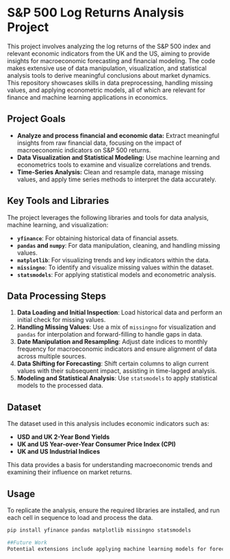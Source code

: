 # S&P 500 Log Returns Analysis Project

This project involves analyzing the log returns of the S&P 500 index and relevant economic indicators from the UK and the US, aiming to provide insights for macroeconomic forecasting and financial modeling. The code makes extensive use of data manipulation, visualization, and statistical analysis tools to derive meaningful conclusions about market dynamics. This repository showcases skills in data preprocessing, handling missing values, and applying econometric models, all of which are relevant for finance and machine learning applications in economics.

## Project Goals
- **Analyze and process financial and economic data:** Extract meaningful insights from raw financial data, focusing on the impact of macroeconomic indicators on S&P 500 returns.
- **Data Visualization and Statistical Modeling:** Use machine learning and econometrics tools to examine and visualize correlations and trends.
- **Time-Series Analysis:** Clean and resample data, manage missing values, and apply time series methods to interpret the data accurately.

## Key Tools and Libraries
The project leverages the following libraries and tools for data analysis, machine learning, and visualization:
- **`yfinance`**: For obtaining historical data of financial assets.
- **`pandas` and `numpy`**: For data manipulation, cleaning, and handling missing values.
- **`matplotlib`**: For visualizing trends and key indicators within the data.
- **`missingno`**: To identify and visualize missing values within the dataset.
- **`statsmodels`**: For applying statistical models and econometric analysis.

## Data Processing Steps
1. **Data Loading and Initial Inspection**: Load historical data and perform an initial check for missing values.
2. **Handling Missing Values**: Use a mix of `missingno` for visualization and `pandas` for interpolation and forward-filling to handle gaps in data.
3. **Date Manipulation and Resampling**: Adjust date indices to monthly frequency for macroeconomic indicators and ensure alignment of data across multiple sources.
4. **Data Shifting for Forecasting**: Shift certain columns to align current values with their subsequent impact, assisting in time-lagged analysis.
5. **Modeling and Statistical Analysis**: Use `statsmodels` to apply statistical models to the processed data.

## Dataset
The dataset used in this analysis includes economic indicators such as:
- **USD and UK 2-Year Bond Yields**
- **UK and US Year-over-Year Consumer Price Index (CPI)**
- **UK and US Industrial Indices**

This data provides a basis for understanding macroeconomic trends and examining their influence on market returns.

## Usage
To replicate the analysis, ensure the required libraries are installed, and run each cell in sequence to load and process the data.

```bash
pip install yfinance pandas matplotlib missingno statsmodels

##Future Work
Potential extensions include applying machine learning models for forecasting or exploring additional economic indicators. 

